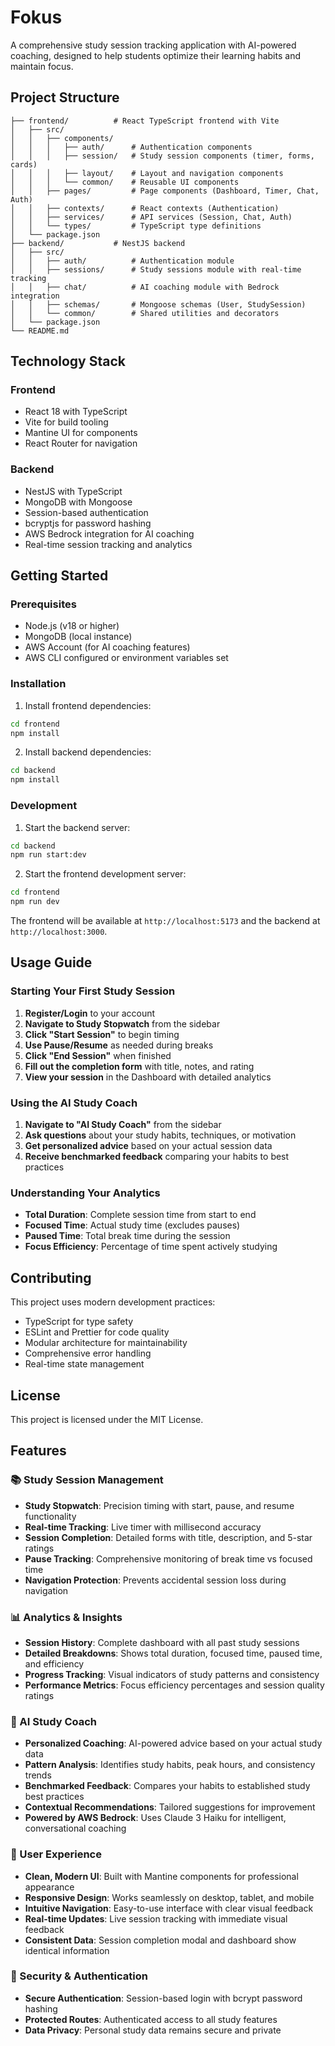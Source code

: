 # Fokus

A comprehensive study session tracking application with AI-powered coaching, designed to help students optimize their learning habits and maintain focus.

## Project Structure

```
├── frontend/          # React TypeScript frontend with Vite
│   ├── src/
│   │   ├── components/
│   │   │   ├── auth/      # Authentication components
│   │   │   ├── session/   # Study session components (timer, forms, cards)
│   │   │   ├── layout/    # Layout and navigation components
│   │   │   └── common/    # Reusable UI components
│   │   ├── pages/         # Page components (Dashboard, Timer, Chat, Auth)
│   │   ├── contexts/      # React contexts (Authentication)
│   │   ├── services/      # API services (Session, Chat, Auth)
│   │   └── types/         # TypeScript type definitions
│   └── package.json
├── backend/           # NestJS backend
│   ├── src/
│   │   ├── auth/          # Authentication module
│   │   ├── sessions/      # Study sessions module with real-time tracking
│   │   ├── chat/          # AI coaching module with Bedrock integration
│   │   ├── schemas/       # Mongoose schemas (User, StudySession)
│   │   └── common/        # Shared utilities and decorators
│   └── package.json
└── README.md
```

## Technology Stack

### Frontend
- React 18 with TypeScript
- Vite for build tooling
- Mantine UI for components
- React Router for navigation

### Backend
- NestJS with TypeScript
- MongoDB with Mongoose
- Session-based authentication
- bcryptjs for password hashing
- AWS Bedrock integration for AI coaching
- Real-time session tracking and analytics

## Getting Started

### Prerequisites
- Node.js (v18 or higher)
- MongoDB (local instance)
- AWS Account (for AI coaching features)
- AWS CLI configured or environment variables set

### Installation

1. Install frontend dependencies:
```bash
cd frontend
npm install
```

2. Install backend dependencies:
```bash
cd backend
npm install
```

### Development

1. Start the backend server:
```bash
cd backend
npm run start:dev
```

2. Start the frontend development server:
```bash
cd frontend
npm run dev
```

The frontend will be available at `http://localhost:5173` and the backend at `http://localhost:3000`.

## Usage Guide

### Starting Your First Study Session
1. **Register/Login** to your account
2. **Navigate to Study Stopwatch** from the sidebar
3. **Click "Start Session"** to begin timing
4. **Use Pause/Resume** as needed during breaks
5. **Click "End Session"** when finished
6. **Fill out the completion form** with title, notes, and rating
7. **View your session** in the Dashboard with detailed analytics

### Using the AI Study Coach
1. **Navigate to "AI Study Coach"** from the sidebar
2. **Ask questions** about your study habits, techniques, or motivation
3. **Get personalized advice** based on your actual session data
4. **Receive benchmarked feedback** comparing your habits to best practices

### Understanding Your Analytics
- **Total Duration**: Complete session time from start to end
- **Focused Time**: Actual study time (excludes pauses)
- **Paused Time**: Total break time during the session
- **Focus Efficiency**: Percentage of time spent actively studying

## Contributing

This project uses modern development practices:
- TypeScript for type safety
- ESLint and Prettier for code quality
- Modular architecture for maintainability
- Comprehensive error handling
- Real-time state management

## License

This project is licensed under the MIT License.

## Features

### 📚 Study Session Management
- **Study Stopwatch**: Precision timing with start, pause, and resume functionality
- **Real-time Tracking**: Live timer with millisecond accuracy
- **Session Completion**: Detailed forms with title, description, and 5-star ratings
- **Pause Tracking**: Comprehensive monitoring of break time vs focused time
- **Navigation Protection**: Prevents accidental session loss during navigation

### 📊 Analytics & Insights
- **Session History**: Complete dashboard with all past study sessions
- **Detailed Breakdowns**: Shows total duration, focused time, paused time, and efficiency
- **Progress Tracking**: Visual indicators of study patterns and consistency
- **Performance Metrics**: Focus efficiency percentages and session quality ratings

### 🤖 AI Study Coach
- **Personalized Coaching**: AI-powered advice based on your actual study data
- **Pattern Analysis**: Identifies study habits, peak hours, and consistency trends
- **Benchmarked Feedback**: Compares your habits to established study best practices
- **Contextual Recommendations**: Tailored suggestions for improvement
- **Powered by AWS Bedrock**: Uses Claude 3 Haiku for intelligent, conversational coaching

### 🎯 User Experience
- **Clean, Modern UI**: Built with Mantine components for professional appearance
- **Responsive Design**: Works seamlessly on desktop, tablet, and mobile
- **Intuitive Navigation**: Easy-to-use interface with clear visual feedback
- **Real-time Updates**: Live session tracking with immediate visual feedback
- **Consistent Data**: Session completion modal and dashboard show identical information

### 🔐 Security & Authentication
- **Secure Authentication**: Session-based login with bcrypt password hashing
- **Protected Routes**: Authenticated access to all study features
- **Data Privacy**: Personal study data remains secure and private